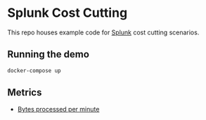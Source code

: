 # Splunk Cost Cutting

This repo houses example code for [Splunk] cost cutting scenarios.

## Running the demo

```bash
docker-compose up
```

## Metrics

* [Bytes processed per minute](http://localhost:9090/graph?g0.range_input=1h&g0.expr=rate(bytes_processed%7Bjob%3D%22vector%22%7D%5B1m%5D)&g0.tab=1&g1.range_input=1h&g1.expr=&g1.tab=1)

[splunk]: https://splunk.com